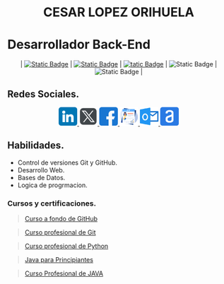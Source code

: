 <h1 align="center" id="nombre">CESAR LOPEZ ORIHUELA</h1>

<h1  id="titulo">Desarrollador Back-End</h1>

<section align="center">

| [![Static Badge](https://img.shields.io/badge/LENGUAJE-JAVA-orange)](https://github.com/Chinicuil87/programacionJava.git) | [![Static Badge](https://img.shields.io/badge/LENGUAJE-JavaScript-yellow)](https://github.com/Chinicuil87/programacionJavaScript) | [![ tatic Badge](https://img.shields.io/badge/LENGUAJE-PYTHON-blue)](https://github.com/Chinicuil87/programacionpython.git) | ![Static Badge](https://img.shields.io/badge/DATABASE-SQL-white) | ![Static Badge](https://img.shields.io/badge/DATABASE-MongoDB-green) |

</section>

## Redes Sociales.

<section align="center">

<a href="https://www.linkedin.com/in/cesar-lopez-orihuela-796b82271/">
<img src="/img/linkedin.png" alt="icono linkdin" style="width:42px;height:42px;">
</a>
<a href="https://twitter.com/Cesar_22_">
<img src="/img/logotipos.png" alt="icono x" style="width:42px;height:42px;">
</a>
<a href="https://www.facebook.com/23.Cesar">
<img src="/img/facebook.png" alt="icono facebook" style="width:42px;height:42px;">
</a>
<a href="https://clopez.info/">
<img src="/img/cv.png" alt="icono mi pagina" style="width:42px;height:42px;">
</a>
<a href="mailto:clopezorihuela@hotmail.com">
<img src="/img/panorama.png" alt="icono correo electronico" style="width:42px;height:42px;">
</a>
<a href="https://app.aluracursos.com/user/clopezorihuela">
<img src="/img/alura.png" alt="icono alura" style="width:42px;height:42px;">
</a>

</section>

## Habilidades.

- Control de versiones Git y GitHub.
- Desarrollo Web.
- Bases de Datos.
- Logica de progrmacion.

### Cursos y certificaciones.

> [Curso a fondo de GitHub](<cert/Certificado - Curso a fondo de GitHub.pdf>)

> [Curso profesional de Git](<cert/Certificado - Curso profesional de Git.pdf>)

> [Curso profesional de Python](<cert/Certificado - Curso profesional de Python.pdf>)

> [Java para Principiantes](<cert/Certificado - Java para Principiantes.pdf>)

> [Curso Profesional de JAVA](<cert/Certificado - Curso Profesional de JAVA.pdf>)
